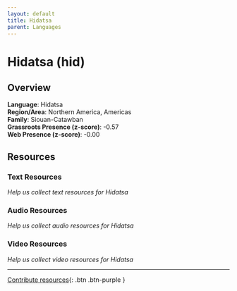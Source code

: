 ```yaml
---
layout: default
title: Hidatsa
parent: Languages
---
```


# Hidatsa (hid)

## Overview

**Language**: Hidatsa  
**Region/Area**: Northern America, Americas  
**Family**: Siouan-Catawban  
**Grassroots Presence (z-score)**: -0.57  
**Web Presence (z-score)**: -0.00  

## Resources

### Text Resources
*Help us collect text resources for Hidatsa*

### Audio Resources
*Help us collect audio resources for Hidatsa*

### Video Resources
*Help us collect video resources for Hidatsa*

---

[Contribute resources](https://forms.office.com/e/1SfLJx3u1r){: .btn .btn-purple }

